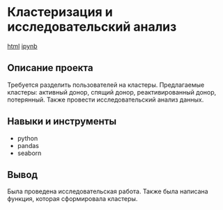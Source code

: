 # Кластеризация и исследовательский анализ
[html]() [ipynb](https://github.com/nikus96/MyProjects/blob/main/03_Clusters/donor%20.ipynb)
## Описание проекта
Требуется разделить пользователей на кластеры. Предлагаемые кластеры: активный донор, спящий донор, реактивированный донор, потерянный. Также провести исследовательский анализ данных.
## Навыки и инструменты
- python
- pandas
- seaborn
## Вывод
Была проведена исследовательская работа. Также была написана  функция, которая сформировала кластеры.
